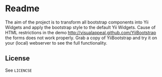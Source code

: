 Readme
==

The aim of the project is to transform all bootstrap components into Yii Widgets and apply the bootstrap style to the default Yii Widgets. Cause of HTML restrictions in the demo http://visualappeal.github.com/YiiBootstrap the forms does not work properly. Grab a copy of YiiBootstrap and try it on your (local) webserver to see the full functionality. 

License
--
See `LICENCSE`